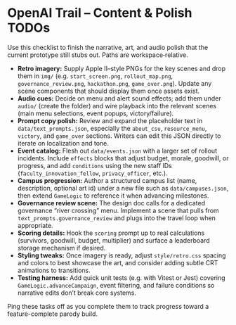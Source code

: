 # OpenAI Trail – Content & Polish TODOs

Use this checklist to finish the narrative, art, and audio polish that the current prototype still stubs out. Paths are workspace‑relative.

- **Retro imagery:** Supply Apple II–style PNGs for the key scenes and drop them in `img/` (e.g. `start_screen.png`, `rollout_map.png`, `governance_review.png`, `hackathon.png`, `game_over.png`). Update any scene components that should display them once assets exist.
- **Audio cues:** Decide on menu and alert sound effects; add them under `audio/` (create the folder) and wire playback into the relevant scenes (main menu selections, event popups, victory/failure).
- **Prompt copy polish:** Review and expand the placeholder text in `data/text_prompts.json`, especially the `about_csu`, `resource_menu`, `victory`, and `game_over` sections. Writers can edit this JSON directly to iterate on localization and tone.
- **Event catalog:** Flesh out `data/events.json` with a larger set of rollout incidents. Include `effects` blocks that adjust budget, morale, goodwill, or progress, and add `conditions` using the new staff IDs (`faculty_innovation_fellow`, `privacy_officer`, etc.).
- **Campus progression:** Author a structured campus list (name, description, optional art id) under a new file such as `data/campuses.json`, then extend `GameLogic` to reference it when advancing milestones.
- **Governance review scene:** The design doc calls for a dedicated governance “river crossing” menu. Implement a scene that pulls from `text_prompts.governance_review` and plugs into the travel loop when appropriate.
- **Scoring details:** Hook the `scoring` prompt up to real calculations (survivors, goodwill, budget, multiplier) and surface a leaderboard storage mechanism if desired.
- **Styling tweaks:** Once imagery is ready, adjust `style/retro.css` spacing and colors to best showcase the art, and consider adding subtle CRT animations to transitions.
- **Testing harness:** Add quick unit tests (e.g. with Vitest or Jest) covering `GameLogic.advanceCampaign`, event filtering, and failure conditions so narrative edits don’t break core systems.

Ping these tasks off as you complete them to track progress toward a feature-complete parody build.
